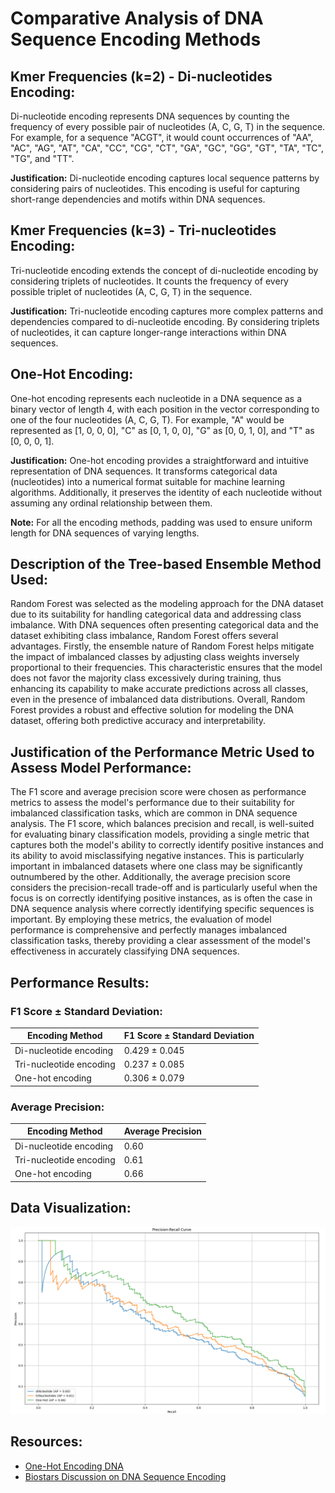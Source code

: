 # Comparative Analysis of DNA Sequence Encoding Methods

## Kmer Frequencies (k=2) - Di-nucleotides Encoding:

Di-nucleotide encoding represents DNA sequences by counting the frequency of every possible pair of nucleotides (A, C, G, T) in the sequence. For example, for a sequence "ACGT", it would count occurrences of "AA", "AC", "AG", "AT", "CA", "CC", "CG", "CT", "GA", "GC", "GG", "GT", "TA", "TC", "TG", and "TT".

**Justification:** Di-nucleotide encoding captures local sequence patterns by considering pairs of nucleotides. This encoding is useful for capturing short-range dependencies and motifs within DNA sequences.

## Kmer Frequencies (k=3) - Tri-nucleotides Encoding:

Tri-nucleotide encoding extends the concept of di-nucleotide encoding by considering triplets of nucleotides. It counts the frequency of every possible triplet of nucleotides (A, C, G, T) in the sequence.

**Justification:** Tri-nucleotide encoding captures more complex patterns and dependencies compared to di-nucleotide encoding. By considering triplets of nucleotides, it can capture longer-range interactions within DNA sequences.

## One-Hot Encoding:

One-hot encoding represents each nucleotide in a DNA sequence as a binary vector of length 4, with each position in the vector corresponding to one of the four nucleotides (A, C, G, T). For example, "A" would be represented as [1, 0, 0, 0], "C" as [0, 1, 0, 0], "G" as [0, 0, 1, 0], and "T" as [0, 0, 0, 1].

**Justification:** One-hot encoding provides a straightforward and intuitive representation of DNA sequences. It transforms categorical data (nucleotides) into a numerical format suitable for machine learning algorithms. Additionally, it preserves the identity of each nucleotide without assuming any ordinal relationship between them.

**Note:** For all the encoding methods, padding was used to ensure uniform length for DNA sequences of varying lengths.

## Description of the Tree-based Ensemble Method Used:

Random Forest was selected as the modeling approach for the DNA dataset due to its suitability for handling categorical data and addressing class imbalance. With DNA sequences often presenting categorical data and the dataset exhibiting class imbalance, Random Forest offers several advantages. Firstly, the ensemble nature of Random Forest helps mitigate the impact of imbalanced classes by adjusting class weights inversely proportional to their frequencies. This characteristic ensures that the model does not favor the majority class excessively during training, thus enhancing its capability to make accurate predictions across all classes, even in the presence of imbalanced data distributions. Overall, Random Forest provides a robust and effective solution for modeling the DNA dataset, offering both predictive accuracy and interpretability.

## Justification of the Performance Metric Used to Assess Model Performance:

The F1 score and average precision score were chosen as performance metrics to assess the model's performance due to their suitability for imbalanced classification tasks, which are common in DNA sequence analysis. The F1 score, which balances precision and recall, is well-suited for evaluating binary classification models, providing a single metric that captures both the model's ability to correctly identify positive instances and its ability to avoid misclassifying negative instances. This is particularly important in imbalanced datasets where one class may be significantly outnumbered by the other. Additionally, the average precision score considers the precision-recall trade-off and is particularly useful when the focus is on correctly identifying positive instances, as is often the case in DNA sequence analysis where correctly identifying specific sequences is important. By employing these metrics, the evaluation of model performance is comprehensive and perfectly manages imbalanced classification tasks, thereby providing a clear assessment of the model's effectiveness in accurately classifying DNA sequences.

## Performance Results:

### F1 Score ± Standard Deviation:

| Encoding Method | F1 Score ± Standard Deviation |
| --- | --- |
| Di-nucleotide encoding | 0.429 ± 0.045 |
| Tri-nucleotide encoding | 0.237 ± 0.085 |
| One-hot encoding | 0.306 ± 0.079 |

### Average Precision:

| Encoding Method | Average Precision |
| --- | --- |
| Di-nucleotide encoding | 0.60 |
| Tri-nucleotide encoding | 0.61 |
| One-hot encoding | 0.66 |

## Data Visualization:

![Kmer Frequencies (k=2) - Di-nucleotides Encoding](Data-Vizualization.png)

## Resources:

- [One-Hot Encoding DNA](https://elferachid.medium.com/one-hot-encoding-dna-92a1c29ba15a)
- [Biostars Discussion on DNA Sequence Encoding](https://www.biostars.org/p/197684/)
